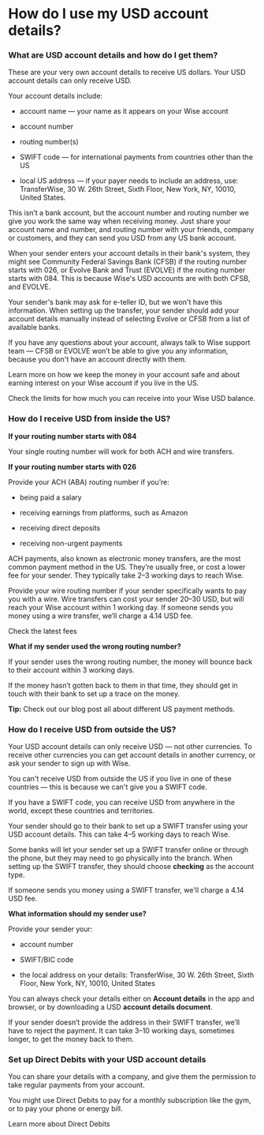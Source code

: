 # How do I use my USD account details?

### What are USD account details and how do I get them?

These are your very own account details to receive US dollars. Your USD account details can only receive USD.

Your account details include:

  * account name — your name as it appears on your Wise account

  * account number

  * routing number(s)

  * SWIFT code — for international payments from countries other than the US

  * local US address — if your payer needs to include an address, use: TransferWise, 30 W. 26th Street, Sixth Floor, New York, NY, 10010, United States. 




This isn’t a bank account, but the account number and routing number we give you work the same way when receiving money. Just share your account name and number, and routing number with your friends, company or customers, and they can send you USD from any US bank account.

When your sender enters your account details in their bank's system, they might see Community Federal Savings Bank (CFSB) if the routing number starts with 026, or Evolve Bank and Trust (EVOLVE) if the routing number starts with 084. This is because Wise's USD accounts are with both CFSB, and EVOLVE. 

Your sender's bank may ask for e-teller ID, but we won't have this information. When setting up the transfer, your sender should add your account details manually instead of selecting Evolve or CFSB from a list of available banks. 

If you have any questions about your account, always talk to Wise support team — CFSB or EVOLVE won’t be able to give you any information, because you don't have an account directly with them.

Learn more on how we keep the money in your account safe and about earning interest on your Wise account if you live in the US. 

Check the limits for how much you can receive into your Wise USD balance.

### How do I receive USD from inside the US?

 **If your routing number starts with 084**

Your single routing number will work for both ACH and wire transfers.

 **If your routing number starts with 026**

Provide your ACH (ABA) routing number if you’re:

  * being paid a salary

  * receiving earnings from platforms, such as Amazon

  * receiving direct deposits

  * receiving non-urgent payments




ACH payments, also known as electronic money transfers, are the most common payment method in the US. They’re usually free, or cost a lower fee for your sender. They typically take 2–3 working days to reach Wise.

Provide your wire routing number if your sender specifically wants to pay you with a wire. Wire transfers can cost your sender 20–30 USD, but will reach your Wise account within 1 working day. If someone sends you money using a wire transfer, we’ll charge a 4.14 USD fee. 

Check the latest fees

 **What if my sender used the wrong routing number?**

If your sender uses the wrong routing number, the money will bounce back to their account within 3 working days.

If the money hasn’t gotten back to them in that time, they should get in touch with their bank to set up a trace on the money.

 **Tip:** Check out our blog post all about different US payment methods. 

### How do I receive USD from outside the US?

Your USD account details can only receive USD — not other currencies. To receive other currencies you can get account details in another currency, or ask your sender to sign up with Wise.

You can't receive USD from outside the US if you live in one of these countries — this is because we can't give you a SWIFT code. 

If you have a SWIFT code, you can receive USD from anywhere in the world, except these countries and territories.

Your sender should go to their bank to set up a SWIFT transfer using your USD account details. This can take 4–5 working days to reach Wise.

Some banks will let your sender set up a SWIFT transfer online or through the phone, but they may need to go physically into the branch. When setting up the SWIFT transfer, they should choose **checking** as the account type.

If someone sends you money using a SWIFT transfer, we'll charge a 4.14 USD fee. 

**What information should my sender use?**

Provide your sender your:

  * account number

  * SWIFT/BIC code

  * the local address on your details: TransferWise, 30 W. 26th Street, Sixth Floor, New York, NY, 10010, United States




You can always check your details either on **Account details** in the app and browser, or by downloading a USD **account details document**. 

If your sender doesn’t provide the address in their SWIFT transfer, we’ll have to reject the payment. It can take 3–10 working days, sometimes longer, to get the money back to them.

### Set up Direct Debits with your USD account details

You can share your details with a company, and give them the permission to take regular payments from your account. 

You might use Direct Debits to pay for a monthly subscription like the gym, or to pay your phone or energy bill.

Learn more about Direct Debits